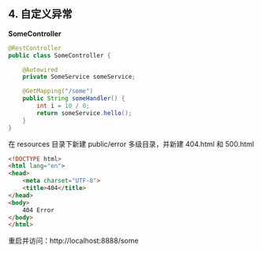 ## 4. 自定义异常

**SomeController**

```java
@RestController
public class SomeController {

    @Autowired
    private SomeService someService;

    @GetMapping("/some")
    public String someHandler() {
        int i = 10 / 0;
        return someService.hello();
    }
}
```

在 resources 目录下新建 public/error 多级目录，并新建 404.html 和 500.html

```html
<!DOCTYPE html>
<html lang="en">
<head>
    <meta charset="UTF-8">
    <title>404</title>
</head>
<body>
    404 Error
</body>
</html>
```

重启并访问：http://localhost:8888/some